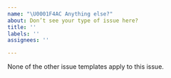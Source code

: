 ```yaml
---
name: "\U0001F4AC Anything else?"
about: Don’t see your type of issue here?
title: ''
labels: ''
assignees: ''

---
```


None of the other issue templates apply to this issue.
